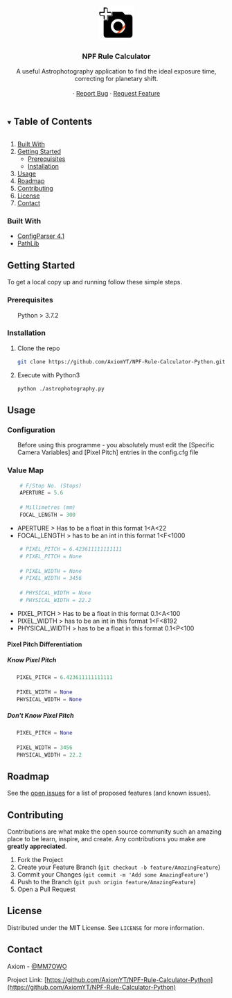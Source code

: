 <!-- PROJECT LOGO -->
<br />
<p align="center">
  <a href="https://github.com/AxiomYT/NPF-Rule-Calculator-Python">
    <img src="logo.svg" alt="Logo" width="80" height="80">
  </a>

  <h3 align="center">NPF Rule Calculator</h3>

  <p align="center">
    A useful Astrophotography application to find the ideal exposure time, correcting for planetary shift.
    <br />
<!--    <a href="https://github.com/AxiomYT/NPF-Rule-Calculator-Python"><strong>Explore the docs »</strong></a>-->
    <br />
    <!--<a href="https://github.com/AxiomYT/NPF-Rule-Calculator-Python">View Demo</a>-->
    ·
    <a href="https://github.com/AxiomYT/NPF-Rule-Calculator-Python/issues">Report Bug</a>
    ·
    <a href="https://github.com/AxiomYT/NPF-Rule-Calculator-Python/issues">Request Feature</a>
  </p>
</p>



<!-- TABLE OF CONTENTS -->
<details open="open">
  <summary><h2 style="display: inline-block">Table of Contents</h2></summary>
  <ol>
    <li>
      <a href="#built-with">Built With</a>
    </li>
    <li>
      <a href="#getting-started">Getting Started</a>
      <ul>
        <li><a href="#prerequisites">Prerequisites</a></li>
        <li><a href="#installation">Installation</a></li>
      </ul>
    </li>
    <li><a href="#usage">Usage</a></li>
    <li><a href="#roadmap">Roadmap</a></li>
    <li><a href="#contributing">Contributing</a></li>
    <li><a href="#license">License</a></li>
    <li><a href="#contact">Contact</a></li>
  </ol>
</details>


### Built With

* [ConfigParser 4.1](https://docs.python.org/3/library/configparser.html)
* [PathLib](https://docs.python.org/3/library/pathlib.html)


<!-- GETTING STARTED -->
## Getting Started  

To get a local copy up and running follow these simple steps.

### Prerequisites

<ul>
Python > 3.7.2
</ul>

### Installation

1. Clone the repo
   ```sh
   git clone https://github.com/AxiomYT/NPF-Rule-Calculator-Python.git
   ```
2. Execute with Python3
   ```sh
   python ./astrophotography.py
   ```



<!-- USAGE EXAMPLES -->
## Usage

### Configuration

<ul> Before using this programme - you absolutely must edit the [Specific Camera Variables] and [Pixel Pitch] entries in the config.cfg file
</ul>

### Value Map

```python
    # F/Stop No. (Stops)
    APERTURE = 5.6

    # Millimetres (mm)
    FOCAL_LENGTH = 300
```
<ul>
  <li>APERTURE > Has to be a float in this format 1&ltA&lt22</li>
  <li>FOCAL_LENGTH > has to be an int in this format 1&ltF&lt1000</li>
</ul>

```python
    # PIXEL_PITCH = 6.423611111111111
    # PIXEL_PITCH = None

    # PIXEL_WIDTH = None
    # PIXEL_WIDTH = 3456
    
    # PHYSICAL_WIDTH = None
    # PHYSICAL_WIDTH = 22.2
```
<ul>
  <li>PIXEL_PITCH > Has to be a float in this format 0.1&ltA&lt100</li>
  <li>PIXEL_WIDTH > has to be an int in this format 1&ltF&lt8192</li>
  <li>PHYSICAL_WIDTH > has to be a float in this format 0.1&ltP&lt100</li>
</ul>

#### Pixel Pitch Differentiation

##### Know Pixel Pitch
```python 
   PIXEL_PITCH = 6.423611111111111

   PIXEL_WIDTH = None
   PHYSICAL_WIDTH = None
```

##### Don't Know Pixel Pitch
```python
   PIXEL_PITCH = None

   PIXEL_WIDTH = 3456
   PHYSICAL_WIDTH = 22.2
```
<!-- ROADMAP -->
## Roadmap

See the [open issues](https://github.com/AxiomYT/NPF-Rule-Calculator-Python/issues) for a list of proposed features (and known issues).



<!-- CONTRIBUTING -->
## Contributing

Contributions are what make the open source community such an amazing place to be learn, inspire, and create. Any contributions you make are **greatly appreciated**.

1. Fork the Project
2. Create your Feature Branch (`git checkout -b feature/AmazingFeature`)
3. Commit your Changes (`git commit -m 'Add some AmazingFeature'`)
4. Push to the Branch (`git push origin feature/AmazingFeature`)
5. Open a Pull Request

<!-- LICENSE -->
## License

Distributed under the MIT License. See `LICENSE` for more information.



<!-- CONTACT -->
## Contact

Axiom - [@MM7OWO](https://twitter.com/MM7OWO)

Project Link: [https://github.com/AxiomYT/NPF-Rule-Calculator-Python](https://github.com/AxiomYT/NPF-Rule-Calculator-Python)
